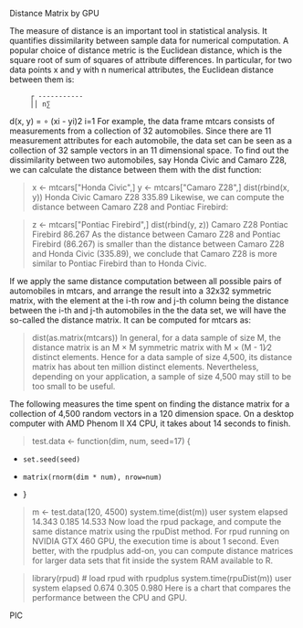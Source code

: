 Distance Matrix by GPU

The measure of distance is an important tool in statistical analysis. It quantifies dissimilarity between sample data for numerical computation. A popular choice of distance metric is the Euclidean distance, which is the square root of sum of squares of attribute differences. In particular, for two data points x and y with n numerical attributes, the Euclidean distance between them is:

         ┌ -----------
         ││ n∑
d(x, y) = ∘  (xi - yi)2
           i=1
For example, the data frame mtcars consists of measurements from a collection of 32 automobiles. Since there are 11 measurement attributes for each automobile, the data set can be seen as a collection of 32 sample vectors in an 11 dimensional space. To find out the dissimilarity between two automobiles, say Honda Civic and Camaro Z28, we can calculate the distance between them with the dist function:

> x <- mtcars["Honda Civic",] 
> y <- mtcars["Camaro Z28",] 
> dist(rbind(x, y)) 
           Honda Civic 
Camaro Z28      335.89
Likewise, we can compute the distance between Camaro Z28 and Pontiac Firebird:

> z <- mtcars["Pontiac Firebird",] 
> dist(rbind(y, z)) 
                 Camaro Z28 
Pontiac Firebird     86.267
As the distance between Camaro Z28 and Pontiac Firebird (86.267) is smaller than the distance between Camaro Z28 and Honda Civic (335.89), we conclude that Camaro Z28 is more similar to Pontiac Firebird than to Honda Civic.

If we apply the same distance computation between all possible pairs of automobiles in mtcars, and arrange the result into a 32x32 symmetric matrix, with the element at the i-th row and j-th column being the distance between the i-th and j-th automobiles in the the data set, we will have the so-called the distance matrix. It can be computed for mtcars as:

> dist(as.matrix(mtcars))
In general, for a data sample of size M, the distance matrix is an M × M symmetric matrix with M × (M - 1)∕2 distinct elements. Hence for a data sample of size 4,500, its distance matrix has about ten million distinct elements. Nevertheless, depending on your application, a sample of size 4,500 may still to be too small to be useful.

The following measures the time spent on finding the distance matrix for a collection of 4,500 random vectors in a 120 dimension space. On a desktop computer with AMD Phenom II X4 CPU, it takes about 14 seconds to finish.

> test.data <- function(dim, num, seed=17) { 
+     set.seed(seed) 
+     matrix(rnorm(dim * num), nrow=num) 
+ } 
> m <- test.data(120, 4500) 
> system.time(dist(m)) 
   user  system elapsed 
 14.343   0.185  14.533
Now load the rpud package, and compute the same distance matrix using the rpuDist method. For rpud running on NVIDIA GTX 460 GPU, the execution time is about 1 second. Even better, with the rpudplus add-on, you can compute distance matrices for larger data sets that fit inside the system RAM available to R.

> library(rpud)                  # load rpud with rpudplus 
> system.time(rpuDist(m)) 
   user  system elapsed 
  0.674   0.305   0.980
Here is a chart that compares the performance between the CPU and GPU.

PIC
